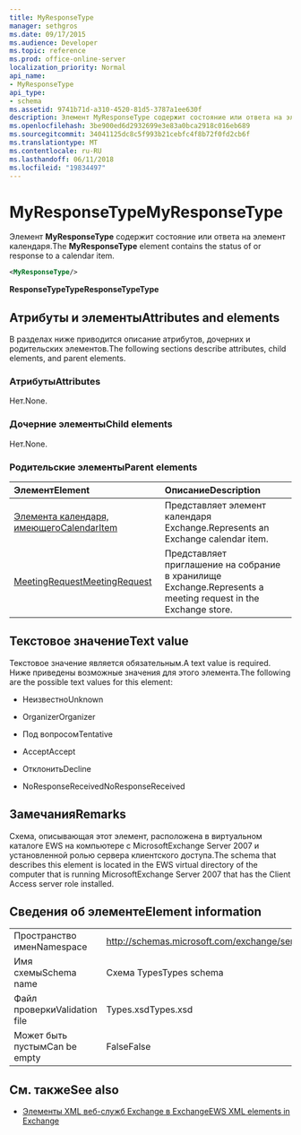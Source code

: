 ```yaml
---
title: MyResponseType
manager: sethgros
ms.date: 09/17/2015
ms.audience: Developer
ms.topic: reference
ms.prod: office-online-server
localization_priority: Normal
api_name:
- MyResponseType
api_type:
- schema
ms.assetid: 9741b71d-a310-4520-81d5-3787a1ee630f
description: Элемент MyResponseType содержит состояние или ответа на элемент календаря.
ms.openlocfilehash: 3be900ed6d2932699e3e83a0bca2918c016eb689
ms.sourcegitcommit: 34041125dc8c5f993b21cebfc4f8b72f0fd2cb6f
ms.translationtype: MT
ms.contentlocale: ru-RU
ms.lasthandoff: 06/11/2018
ms.locfileid: "19834497"
---
```

# <a name="myresponsetype"></a><span data-ttu-id="8bfec-103">MyResponseType</span><span class="sxs-lookup"><span data-stu-id="8bfec-103">MyResponseType</span></span>

<span data-ttu-id="8bfec-104">Элемент **MyResponseType** содержит состояние или ответа на элемент календаря.</span><span class="sxs-lookup"><span data-stu-id="8bfec-104">The **MyResponseType** element contains the status of or response to a calendar item.</span></span> 
  
```xml
<MyResponseType/>
```

 <span data-ttu-id="8bfec-105">**ResponseTypeType**</span><span class="sxs-lookup"><span data-stu-id="8bfec-105">**ResponseTypeType**</span></span>
## <a name="attributes-and-elements"></a><span data-ttu-id="8bfec-106">Атрибуты и элементы</span><span class="sxs-lookup"><span data-stu-id="8bfec-106">Attributes and elements</span></span>

<span data-ttu-id="8bfec-107">В разделах ниже приводится описание атрибутов, дочерних и родительских элементов.</span><span class="sxs-lookup"><span data-stu-id="8bfec-107">The following sections describe attributes, child elements, and parent elements.</span></span>
  
### <a name="attributes"></a><span data-ttu-id="8bfec-108">Атрибуты</span><span class="sxs-lookup"><span data-stu-id="8bfec-108">Attributes</span></span>

<span data-ttu-id="8bfec-109">Нет.</span><span class="sxs-lookup"><span data-stu-id="8bfec-109">None.</span></span>
  
### <a name="child-elements"></a><span data-ttu-id="8bfec-110">Дочерние элементы</span><span class="sxs-lookup"><span data-stu-id="8bfec-110">Child elements</span></span>

<span data-ttu-id="8bfec-111">Нет.</span><span class="sxs-lookup"><span data-stu-id="8bfec-111">None.</span></span>
  
### <a name="parent-elements"></a><span data-ttu-id="8bfec-112">Родительские элементы</span><span class="sxs-lookup"><span data-stu-id="8bfec-112">Parent elements</span></span>

|<span data-ttu-id="8bfec-113">**Элемент**</span><span class="sxs-lookup"><span data-stu-id="8bfec-113">**Element**</span></span>|<span data-ttu-id="8bfec-114">**Описание**</span><span class="sxs-lookup"><span data-stu-id="8bfec-114">**Description**</span></span>|
|:-----|:-----|
|[<span data-ttu-id="8bfec-115">Элемента календаря, имеющего</span><span class="sxs-lookup"><span data-stu-id="8bfec-115">CalendarItem</span></span>](calendaritem.md) <br/> |<span data-ttu-id="8bfec-116">Представляет элемент календаря Exchange.</span><span class="sxs-lookup"><span data-stu-id="8bfec-116">Represents an Exchange calendar item.</span></span>  <br/> |
|[<span data-ttu-id="8bfec-117">MeetingRequest</span><span class="sxs-lookup"><span data-stu-id="8bfec-117">MeetingRequest</span></span>](meetingrequest.md) <br/> |<span data-ttu-id="8bfec-118">Представляет приглашение на собрание в хранилище Exchange.</span><span class="sxs-lookup"><span data-stu-id="8bfec-118">Represents a meeting request in the Exchange store.</span></span>  <br/> |
   
## <a name="text-value"></a><span data-ttu-id="8bfec-119">Текстовое значение</span><span class="sxs-lookup"><span data-stu-id="8bfec-119">Text value</span></span>

<span data-ttu-id="8bfec-120">Текстовое значение является обязательным.</span><span class="sxs-lookup"><span data-stu-id="8bfec-120">A text value is required.</span></span> <span data-ttu-id="8bfec-121">Ниже приведены возможные значения для этого элемента.</span><span class="sxs-lookup"><span data-stu-id="8bfec-121">The following are the possible text values for this element:</span></span>
  
- <span data-ttu-id="8bfec-122">Неизвестно</span><span class="sxs-lookup"><span data-stu-id="8bfec-122">Unknown</span></span>
    
- <span data-ttu-id="8bfec-123">Organizer</span><span class="sxs-lookup"><span data-stu-id="8bfec-123">Organizer</span></span>
    
- <span data-ttu-id="8bfec-124">Под вопросом</span><span class="sxs-lookup"><span data-stu-id="8bfec-124">Tentative</span></span>
    
- <span data-ttu-id="8bfec-125">Accept</span><span class="sxs-lookup"><span data-stu-id="8bfec-125">Accept</span></span>
    
- <span data-ttu-id="8bfec-126">Отклонить</span><span class="sxs-lookup"><span data-stu-id="8bfec-126">Decline</span></span>
    
- <span data-ttu-id="8bfec-127">NoResponseReceived</span><span class="sxs-lookup"><span data-stu-id="8bfec-127">NoResponseReceived</span></span>
    
## <a name="remarks"></a><span data-ttu-id="8bfec-128">Замечания</span><span class="sxs-lookup"><span data-stu-id="8bfec-128">Remarks</span></span>

<span data-ttu-id="8bfec-129">Схема, описывающая этот элемент, расположена в виртуальном каталоге EWS на компьютере с MicrosoftExchange Server 2007 и установленной ролью сервера клиентского доступа.</span><span class="sxs-lookup"><span data-stu-id="8bfec-129">The schema that describes this element is located in the EWS virtual directory of the computer that is running MicrosoftExchange Server 2007 that has the Client Access server role installed.</span></span>
  
## <a name="element-information"></a><span data-ttu-id="8bfec-130">Сведения об элементе</span><span class="sxs-lookup"><span data-stu-id="8bfec-130">Element information</span></span>

|||
|:-----|:-----|
|<span data-ttu-id="8bfec-131">Пространство имен</span><span class="sxs-lookup"><span data-stu-id="8bfec-131">Namespace</span></span>  <br/> |http://schemas.microsoft.com/exchange/services/2006/types  <br/> |
|<span data-ttu-id="8bfec-132">Имя схемы</span><span class="sxs-lookup"><span data-stu-id="8bfec-132">Schema name</span></span>  <br/> |<span data-ttu-id="8bfec-133">Схема Types</span><span class="sxs-lookup"><span data-stu-id="8bfec-133">Types schema</span></span>  <br/> |
|<span data-ttu-id="8bfec-134">Файл проверки</span><span class="sxs-lookup"><span data-stu-id="8bfec-134">Validation file</span></span>  <br/> |<span data-ttu-id="8bfec-135">Types.xsd</span><span class="sxs-lookup"><span data-stu-id="8bfec-135">Types.xsd</span></span>  <br/> |
|<span data-ttu-id="8bfec-136">Может быть пустым</span><span class="sxs-lookup"><span data-stu-id="8bfec-136">Can be empty</span></span>  <br/> |<span data-ttu-id="8bfec-137">False</span><span class="sxs-lookup"><span data-stu-id="8bfec-137">False</span></span>  <br/> |
   
## <a name="see-also"></a><span data-ttu-id="8bfec-138">См. также</span><span class="sxs-lookup"><span data-stu-id="8bfec-138">See also</span></span>



- [<span data-ttu-id="8bfec-139">Элементы XML веб-служб Exchange в Exchange</span><span class="sxs-lookup"><span data-stu-id="8bfec-139">EWS XML elements in Exchange</span></span>](ews-xml-elements-in-exchange.md)

